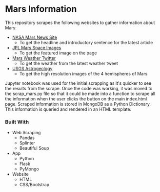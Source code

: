 # Mars Information

This repository scrapes the following websites to gather information about Mars:
* [NASA Mars News Site](https://mars.nasa.gov/news/?page=0&per_page=40&order=publish_date+desc%2Ccreated_at+desc&search=&category=19%2C165%2C184%2C204&blank_scope=Latest)
    * To get the headline and introductory sentence for the latest article
* [JPL Mars Space Images](https://www.jpl.nasa.gov/spaceimages/?search=&category=Mars)
    * To get the featured image on the page
* [Mars Weather Twitter](https://twitter.com/marswxreport?lang=en)
    * To get the weather from the latest weather tweet
* [USGS Astrogeology](https://astrogeology.usgs.gov/search/results?q=hemisphere+enhanced&k1=target&v1=Mars)
    * To get the high resolution images of the 4 hemispheres of Mars

Jupyter notebook was used for the initial scrapping as it's quicker to see the results from the scrape. Once the code was working, it was moved to the scrap_mars.py file so that it could be made into a function to scrape all the information when the user clicks the button on the main index.html page. Scraped information is stored in MongoDB as a Python Dictionary.  This information is queried and rendered in an HTML template.

### Built With
* Web Scraping
    * Pandas
    * Splinter
    * Beautiful Soup
* App
    * Python
    * Flask
    * PyMongo
* Website
    * HTML
    * CSS/Bootstrap
